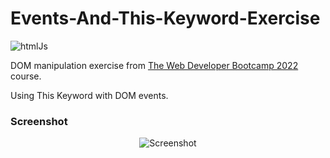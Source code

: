 # Events-And-This-Keyword-Exercise

![htmlJs](https://user-images.githubusercontent.com/49698792/182230647-95f3aec2-dbac-4949-a183-f91a4383d12a.png)

DOM manipulation exercise from [The Web Developer Bootcamp 2022](https://www.udemy.com/course/the-web-developer-bootcamp/) course.

Using This Keyword with DOM events.

### Screenshot

<p align="center">
  <img src="https://user-images.githubusercontent.com/49698792/181610693-715f2f58-5598-404b-af69-73921012065c.PNG" alt="Screenshot">
</p>


